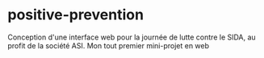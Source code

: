 # positive-prevention
Conception d'une interface web pour la journée de lutte contre le SIDA, au profit de la société ASI. Mon tout premier mini-projet en web
